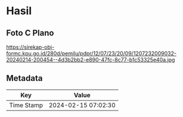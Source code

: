# Hasil

## Foto C Plano

https://sirekap-obj-formc.kpu.go.id/280d/pemilu/pdpr/12/07/23/20/09/1207232009032-20240214-200454--4d3b2bb2-e890-47fc-8c77-b1c53325e40a.jpg


## Metadata

| Key        | Value               |
| ---------- | ------------------- |
| Time Stamp | 2024-02-15 07:02:30 |



